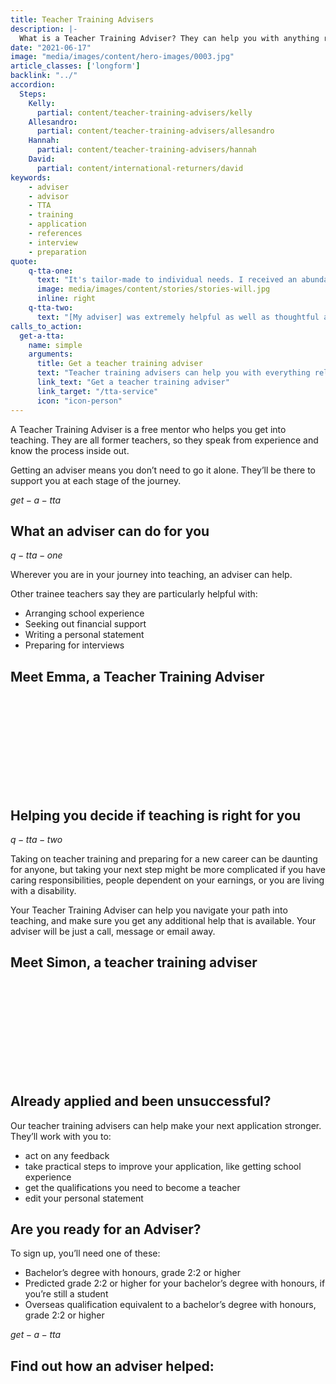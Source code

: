 ```yaml
---
title: Teacher Training Advisers
description: |-
  What is a Teacher Training Adviser? They can help you with anything related to getting into teaching, such as writing your application, funding and interview preparation.
date: "2021-06-17"
image: "media/images/content/hero-images/0003.jpg"
article_classes: ['longform']
backlink: "../"
accordion:
  Steps:
    Kelly:
      partial: content/teacher-training-advisers/kelly
    Allesandro:
      partial: content/teacher-training-advisers/allesandro
    Hannah:
      partial: content/teacher-training-advisers/hannah
    David:
      partial: content/international-returners/david
keywords: 
    - adviser
    - advisor
    - TTA
    - training
    - application
    - references
    - interview
    - preparation
quote:
    q-tta-one:
      text: "It's tailor-made to individual needs. I received an abundance of help."
      image: media/images/content/stories/stories-will.jpg
      inline: right
    q-tta-two:
      text: "[My adviser] was extremely helpful as well as thoughtful and understanding."
calls_to_action:
  get-a-tta:
    name: simple
    arguments:
      title: Get a teacher training adviser
      text: "Teacher training advisers can help you with everything related to applying for teacher training."
      link_text: "Get a teacher training adviser"
      link_target: "/tta-service"
      icon: "icon-person"
---
```

A Teacher Training Adviser is a free mentor who helps you get into teaching. They are all former teachers, so they speak from experience and know the process inside out.

Getting an adviser means you don’t need to go it alone. They’ll be there to support you at each stage of the journey. 

$get-a-tta$

## What an adviser can do for you

$q-tta-one$

Wherever you are in your journey into teaching, an adviser can help. 

Other trainee teachers say they are particularly helpful with: 

* Arranging school experience
* Seeking out financial support
* Writing a personal statement
* Preparing for interviews

## Meet Emma, a Teacher Training Adviser

<iframe class="lazyload" data-src="https://www.youtube-nocookie.com/embed/ZaGL8c4FkLA" frameborder="0" allow="autoplay; encrypted-media" allowfullscreen></iframe>

## Helping you decide if teaching is right for you

$q-tta-two$

Taking on teacher training and preparing for a new career can be daunting for anyone, but taking your next step might be more complicated if you have caring responsibilities, people dependent on your earnings, or you are living with a disability. 

Your Teacher Training Adviser can help you navigate your path into teaching, and make sure you get any additional help that is available. Your adviser will be just a call, message or email away.

## Meet Simon, a teacher training adviser

<iframe class="lazyload" data-src="https://www.youtube-nocookie.com/embed/T9Bhcaa6LJ4" frameborder="0" allow="autoplay; encrypted-media" allowfullscreen></iframe>

## Already applied and been unsuccessful?

Our teacher training advisers can help make your next application stronger. They’ll work with you to:

* act on any feedback
* take practical steps to improve your application, like getting school experience
* get the qualifications you need to become a teacher
* edit your personal statement

## Are you ready for an Adviser? 

To sign up, you’ll need one of these:

* Bachelor’s degree with honours, grade 2:2 or higher
* Predicted grade 2:2 or higher for your bachelor’s degree with honours, if you’re still a student
* Overseas qualification equivalent to a bachelor’s degree with honours, grade 2:2 or higher

$get-a-tta$

## Find out how an adviser helped:

